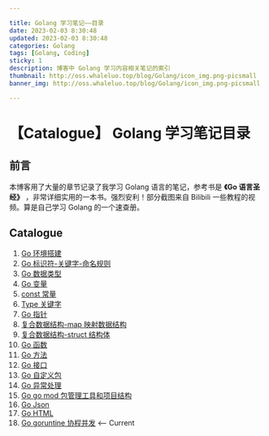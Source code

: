 ```yaml
---

title: Golang 学习笔记——目录
date: 2023-02-03 8:30:48
updated: 2023-02-03 8:30:48
categories: Golang
tags: [Golang, Coding]
sticky: 1
description: 博客中 Golang 学习内容相关笔记的索引
thumbnail: http://oss.whaleluo.top/blog/Golang/icon_img.png-picsmall
banner_img: http://oss.whaleluo.top/blog/Golang/icon_img.png-picsmall

---
```


# 【Catalogue】 Golang 学习笔记目录

## 前言

本博客用了大量的章节记录了我学习 Golang 语言的笔记，参考书是 **《Go 语言圣经》** ，非常详细实用的一本书。强烈安利！部分截图来自 Bilibili 一些教程的视频。算是自己学习 Golang 的一个速查册。

## Catalogue

1. [Go 环境搭建](/golang/golang-envbuild-note)
2. [Go 标识符-关键字-命名规则](/golang/golang-id-note)
3. [Go 数据类型](/golang/golang-datatype-note)
4. [Go 变量](/golang/golang-variable-note)
5. [const 常量](/golang/golang-const-note)
6. [Type 关键字](/golang/golang-type-keyword-note)
7. [Go 指针](/golang/golang-pointer-note)
8. [复合数据结构-map 映射数据结构](/golang/golang-map-note)
9. [复合数据结构-struct 结构体](/golang/golang-struct-note)
10. [Go 函数](/golang/golang-function-note)
11. [Go 方法](/golang/golang-method-note)
12. [Go 接口](/golang/golang-interface-note)
13. [Go 自定义包](/golang/golang-package-note)
14. [Go 异常处理](/golang/golang-error-note)
15. [Go go mod 包管理工具和项目结构](/golang/golang-project-and-gomod-note)
16. [Go Json](/golang/golang-JSON-note)
17. [Go HTML](/golang/golang-HTML-note)
18. [Go goruntine 协程并发](/golang/golang-goruntine-note) <-- Current

